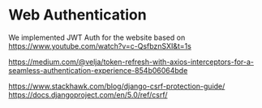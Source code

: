 # Web Authentication

We implemented JWT Auth for the website based on https://www.youtube.com/watch?v=c-QsfbznSXI&t=1s

https://medium.com/@velja/token-refresh-with-axios-interceptors-for-a-seamless-authentication-experience-854b06064bde



https://www.stackhawk.com/blog/django-csrf-protection-guide/
https://docs.djangoproject.com/en/5.0/ref/csrf/